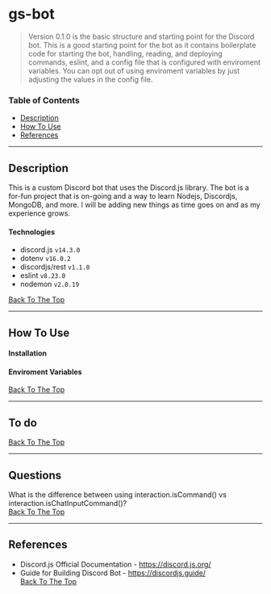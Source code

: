 # gs-bot

> Version 0.1.0 is the basic structure and starting point for the Discord bot. This is a good starting point for the bot as it contains boilerplate code for starting the bot, handling, reading, and deploying commands, eslint, and a config file that is configured with enviroment variables. You can opt out of using enviroment variables by just adjusting the values in the config file.

### Table of Contents

- [Description](#description)
- [How To Use](#how-to-use)
- [References](#references)

---

## Description

This is a custom Discord bot that uses the Discord.js library. The bot is a for-fun project that is on-going and a way to learn Nodejs, Discordjs, MongoDB, and more. I will be adding new things as time goes on and as my experience grows.

#### Technologies

- discord.js `v14.3.0`
- dotenv `v16.0.2`
- discordjs/rest `v1.1.0`
- eslint `v8.23.0`
- nodemon `v2.0.19`

[Back To The Top](#react-counter)

---

## How To Use

#### Installation

#### Enviroment Variables

[Back To The Top](#react-counter)

---

## To do

[Back To The Top](#react-counter)

---

## Questions

What is the difference between using interaction.isCommand() vs interaction.isChatInputCommand()?  
[Back To The Top](#react-counter)

---

## References

- Discord.js Official Documentation - https://discord.js.org/
- Guide for Building Discord Bot - https://discordjs.guide/  
  [Back To The Top](#react-counter)
